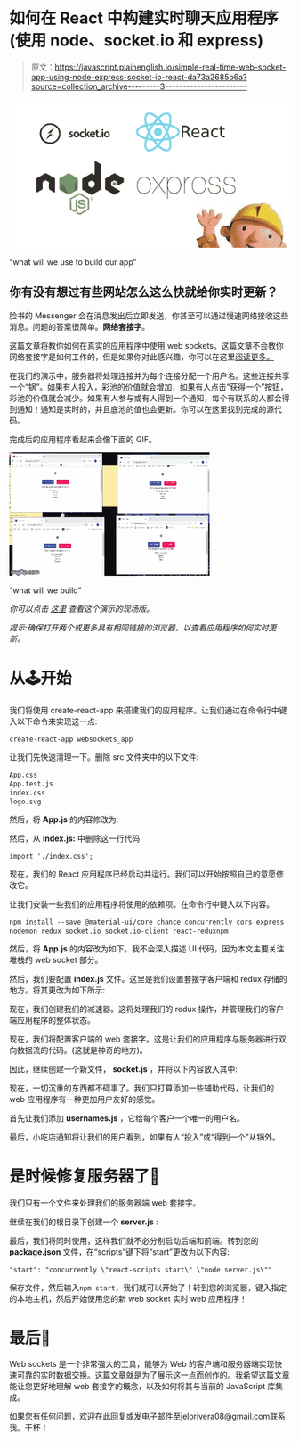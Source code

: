 # 如何在 React 中构建实时聊天应用程序(使用 node、socket.io 和 express)

> 原文：<https://javascript.plainenglish.io/simple-real-time-web-socket-app-using-node-express-socket-io-react-da73a2685b6a?source=collection_archive---------3----------------------->

![](img/315ba92df561da164e16a28b38912284.png)

“what will we use to build our app”

## 你有没有想过有些网站怎么这么快就给你实时更新？

脸书的 Messenger 会在消息发出后立即发送，你甚至可以通过慢速网络接收这些消息。问题的答案很简单。**网络套接字**。

这篇文章将教你如何在真实的应用程序中使用 web sockets。这篇文章不会教你网络套接字是如何工作的，但是如果你对此感兴趣，你可以在这里[阅读更多。](https://www.tutorialspoint.com/html5/html5_websocket.htm)

在我们的演示中，服务器将处理连接并为每个连接分配一个用户名。这些连接共享一个“锅”。如果有人投入，彩池的价值就会增加，如果有人点击“获得一个”按钮，彩池的价值就会减少。如果有人参与或有人得到一个通知，每个有联系的人都会得到通知！通知是实时的，并且底池的值也会更新。你可以在这里找到完成的源代码。

完成后的应用程序看起来会像下面的 GIF。

![](img/8739e6c7b7ef94625401ec747bc2b5ec.png)

“what will we build”

*你可以点击* [*这里*](https://jvkv22w5mv.codesandbox.io/) *查看这个演示的现场版。*

*提示:确保打开两个或更多具有相同链接的浏览器，以查看应用程序如何实时更新。*

# 从🕹️开始

我们将使用 create-react-app 来搭建我们的应用程序。让我们通过在命令行中键入以下命令来实现这一点:

```
create-react-app websockets_app
```

让我们先快速清理一下。删除 src 文件夹中的以下文件:

```
App.css
App.test.js
index.css
logo.svg
```

然后，将 **App.js** 的内容修改为:

然后，从 **index.js:** 中删除这一行代码

```
import './index.css';
```

现在，我们的 React 应用程序已经启动并运行。我们可以开始按照自己的意愿修改它。

让我们安装一些我们的应用程序将使用的依赖项。在命令行中键入以下内容。

```
npm install --save @material-ui/core chance concurrently cors express nodemon redux socket.io socket.io-client react-reduxnpm
```

然后，将 **App.js** 的内容改为如下。我不会深入描述 UI 代码，因为本文主要关注堆栈的 web socket 部分。

然后，我们要配置 **index.js** 文件。这里是我们设置套接字客户端和 redux 存储的地方。将其更改为如下所示:

现在，我们创建我们的减速器。这将处理我们的 redux 操作，并管理我们的客户端应用程序的整体状态。

现在，我们将配置客户端的 web 套接字。这是让我们的应用程序与服务器进行双向数据流的代码。(这就是神奇的地方)。

因此，继续创建一个新文件， **socket.js** ，并将以下内容放入其中:

现在，一切沉重的东西都不碍事了。我们只打算添加一些辅助代码，让我们的 web 应用程序有一种更加用户友好的感觉。

首先让我们添加 **usernames.js** ，它给每个客户一个唯一的用户名。

最后，小吃店通知将让我们的用户看到，如果有人“投入”或“得到一个”从锅外。

# 是时候修复服务器了🔧

我们只有一个文件来处理我们的服务器端 web 套接字。

继续在我们的根目录下创建一个 **server.js** :

最后，我们将同时使用，这样我们就不必分别启动后端和前端。转到您的 **package.json** 文件，在“scripts”键下将“start”更改为以下内容:

```
"start": "concurrently \"react-scripts start\" \"node server.js\""
```

保存文件，然后输入`npm start`，我们就可以开始了！转到您的浏览器，键入指定的本地主机，然后开始使用您的新 web socket 实时 web 应用程序！

# 最后💭

Web sockets 是一个非常强大的工具，能够为 Web 的客户端和服务器端实现快速可靠的实时数据交换。这篇文章就是为了展示这一点而创作的。我希望这篇文章能让您更好地理解 web 套接字的概念，以及如何将其与当前的 JavaScript 库集成。

如果您有任何问题，欢迎在此回复或发电子邮件至[jelorivera08@gmail.com](http://jelorivera08@gmail.com)联系我。干杯！